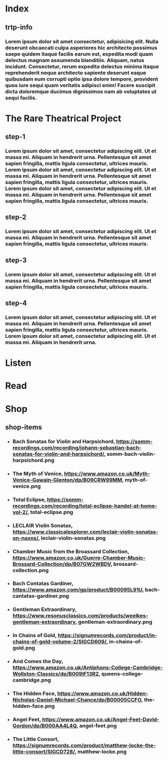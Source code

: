 # Index
## trtp-info
### Lorem ipsum dolor sit amet consectetur, adipisicing elit. Nulla deserunt obcaecati culpa asperiores hic architecto possimus saepe quidem itaque facilis earum est, expedita modi quam delectus magnam assumenda blanditiis. Aliquam, natus incidunt. Consectetur, rerum expedita delectus minima itaque reprehenderit neque architecto sapiente deserunt eaque quibusdam eum corrupti optio ipsa dolore tempore, provident quos iure sequi quam veritatis adipisci enim! Facere suscipit dicta doloremque ducimus dignissimos nam ab voluptates ut sequi facilis.
# The Rare Theatrical Project
## step-1
### Lorem ipsum dolor sit amet,  consectetur adipiscing elit. Ut et massa mi. Aliquam in hendrerit urna. Pellentesque sit amet sapien fringilla, mattis ligula consectetur, ultrices mauris. Lorem ipsum dolor sit amet,  consectetur adipiscing elit. Ut et massa mi. Aliquam in hendrerit urna. Pellentesque sit amet sapien fringilla, mattis ligula consectetur, ultrices mauris. Lorem ipsum dolor sit amet,  consectetur adipiscing elit. Ut et massa mi. Aliquam in hendrerit urna. Pellentesque sit amet sapien fringilla, mattis ligula consectetur, ultrices mauris.

## step-2
### Lorem ipsum dolor sit amet,  consectetur adipiscing elit. Ut et massa mi. Aliquam in hendrerit urna. Pellentesque sit amet sapien fringilla, mattis ligula consectetur, ultrices mauris.
## step-3 
### Lorem ipsum dolor sit amet,  consectetur adipiscing elit. Ut et massa mi. Aliquam in hendrerit urna. Pellentesque sit amet sapien fringilla, mattis ligula consectetur, ultrices mauris.
## step-4
### Lorem ipsum dolor sit amet,  consectetur adipiscing elit. Ut et massa mi. Aliquam in hendrerit urna. Pellentesque sit amet sapien fringilla, mattis ligula consectetur, ultrices mauris. Lorem ipsum dolor sit amet,  consectetur adipiscing elit. Ut et massa mi. Aliquam in hendrerit urna.

# Listen
# Read
# Shop
## shop-items
- ### Bach Sonatas for Violin and Harpsichord, https://somm-recordings.com/recording/johann-sebastian-bach-sonatas-for-violin-and-harpsichord/, somm-bach-violin-harpsichord.png
- ### The Myth of Venice, https://www.amazon.co.uk/Myth-Venice-Gawain-Glenton/dp/B09CRW99MM, myth-of-venice.png
- ### Total Eclipse, https://somm-recordings.com/recording/total-eclipse-handel-at-home-vol-2/, total-eclipse.png
- ### LECLAIR Violin Sonatas, https://www.classicalexplorer.com/leclair-violin-sonatas-on-naxos/, leclair-violin-sonatas.png
- ### Chamber Music from the Broassard Collection, https://www.amazon.co.uk/Guerre-Chamber-Music-Brossard-Collection/dp/B07GW2WBDV, brossard-collection.png
- ### Bach Contatas Gardiner, https://www.amazon.com/gp/product/B00095L91U, bach-cantatas-gardiner.png
- ### Gentleman Extraordinary, https://www.resonusclassics.com/products/weelkes-gentleman-extraordinary, gentleman-extraordinary.png
- ### In Chains of Gold, https://signumrecords.com/product/in-chains-of-gold-volume-2/SIGCD609/, in-chains-of-gold.png
- ### And Comes the Day, https://www.amazon.co.uk/Antiphons-College-Cambridge-Wollston-Classics/dp/B009IF13R2, queens-college-cambridge.png
- ### The Hidden Face, https://www.amazon.co.uk/Hidden-Nicholas-Daniel-Michael-Chance/dp/B00005CCFO, the-hidden-face.png
- ### Angel Feet, https://www.amazon.co.uk/Angel-Feet-David-Gordon/dp/B000AA4L4Q, angel-feet.png
- ### The Little Consort, https://signumrecords.com/product/matthew-locke-the-little-consort/SIGCD728/, matthew-locke.png
    
